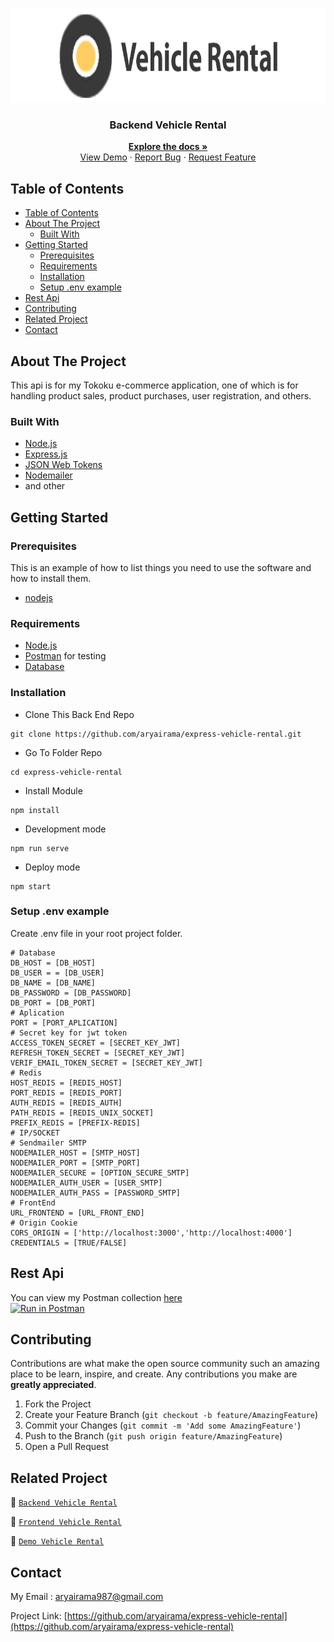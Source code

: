 <br />
<p align="center">
<div align="center">
  <img height="150" src="https://raw.githubusercontent.com/aryairama/next-vehicle-rental/main/screenshots/logo.png"/>
</div>
  <h3 align="center">Backend Vehicle Rental</h3>
  <p align="center">
    <a href="https://github.com/aryairama/express-vehicle-rental"><strong>Explore the docs »</strong></a>
    <br />
    <a href="https://bit.ly/vehicle_rental">View Demo</a>
    ·
    <a href="https://github.com/aryairama/express-vehicle-rental/issues">Report Bug</a>
    ·
    <a href="https://github.com/aryairama/express-vehicle-rental/issues">Request Feature</a>
  </p>
</p>



<!-- TABLE OF CONTENTS -->
## Table of Contents

- [Table of Contents](#table-of-contents)
- [About The Project](#about-the-project)
  - [Built With](#built-with)
- [Getting Started](#getting-started)
  - [Prerequisites](#prerequisites)
  - [Requirements](#requirements)
  - [Installation](#installation)
  - [Setup .env example](#setup-env-example)
- [Rest Api](#rest-api)
- [Contributing](#contributing)
- [Related Project](#related-project)
- [Contact](#contact)



<!-- ABOUT THE PROJECT -->
## About The Project

This api is for my Tokoku e-commerce application, one of which is for handling product sales, product purchases, user registration, and others.

### Built With

- [Node.js](https://nodejs.org/en/)
- [Express.js](https://expressjs.com/)
- [JSON Web Tokens](https://jwt.io/)
- [Nodemailer]('https://nodemailer.com/about/')
- and other

<!-- GETTING STARTED -->
## Getting Started

### Prerequisites

This is an example of how to list things you need to use the software and how to install them.

* [nodejs](https://nodejs.org/en/download/)

### Requirements
* [Node.js](https://nodejs.org/en/)
* [Postman](https://www.getpostman.com/) for testing
* [Database](database-example.sql)

### Installation

- Clone This Back End Repo
```
git clone https://github.com/aryairama/express-vehicle-rental.git
```
- Go To Folder Repo
```
cd express-vehicle-rental
```
- Install Module
```
npm install
```
- Development mode
```
npm run serve
```
- Deploy mode
```
npm start
```

### Setup .env example

Create .env file in your root project folder.

```env
# Database
DB_HOST = [DB_HOST]
DB_USER = = [DB_USER]
DB_NAME = [DB_NAME]
DB_PASSWORD = [DB_PASSWORD]
DB_PORT = [DB_PORT]
# Aplication
PORT = [PORT_APLICATION]
# Secret key for jwt token
ACCESS_TOKEN_SECRET = [SECRET_KEY_JWT]
REFRESH_TOKEN_SECRET = [SECRET_KEY_JWT]
VERIF_EMAIL_TOKEN_SECRET = [SECRET_KEY_JWT]
# Redis
HOST_REDIS = [REDIS_HOST]
PORT_REDIS = [REDIS_PORT]
AUTH_REDIS = [REDIS_AUTH]
PATH_REDIS = [REDIS_UNIX_SOCKET]
PREFIX_REDIS = [PREFIX-REDIS]
# IP/SOCKET
# Sendmailer SMTP
NODEMAILER_HOST = [SMTP_HOST]
NODEMAILER_PORT = [SMTP_PORT]
NODEMAILER_SECURE = [OPTION_SECURE_SMTP]
NODEMAILER_AUTH_USER = [USER_SMTP]
NODEMAILER_AUTH_PASS = [PASSWORD_SMTP]
# FrontEnd
URL_FRONTEND = [URL_FRONT_END]
# Origin Cookie
CORS_ORIGIN = ['http://localhost:3000','http://localhost:4000']
CREDENTIALS = [TRUE/FALSE]
```

## Rest Api

You can view my Postman collection [here](https://www.postman.com/workspace/Vehicle-Rental~cf8567ad-c910-46f9-80ee-58f2ac916966/collection/10655215-316adfc1-1426-45b9-8135-364ec91cf1ea)
</br>
[![Run in Postman](https://run.pstmn.io/button.svg)](https://app.getpostman.com/run-collection/10655215-316adfc1-1426-45b9-8135-364ec91cf1ea?action=collection%2Ffork&collection-url=entityId%3D10655215-316adfc1-1426-45b9-8135-364ec91cf1ea%26entityType%3Dcollection%26workspaceId%3Dcf8567ad-c910-46f9-80ee-58f2ac916966)

<!-- CONTRIBUTING -->
## Contributing

Contributions are what make the open source community such an amazing place to be learn, inspire, and create. Any contributions you make are **greatly appreciated**.

1. Fork the Project
2. Create your Feature Branch (`git checkout -b feature/AmazingFeature`)
3. Commit your Changes (`git commit -m 'Add some AmazingFeature'`)
4. Push to the Branch (`git push origin feature/AmazingFeature`)
5. Open a Pull Request



## Related Project
:rocket: [`Backend Vehicle Rental`](https://github.com/aryairama/express-vehicle-rental)

:rocket: [`Frontend Vehicle Rental`](https://github.com/aryairama/next-vehicle-rental)

:rocket: [`Demo Vehicle Rental`](https://bit.ly/vehicle_rental)

<!-- CONTACT -->
## Contact

My Email : aryairama987@gmail.com

Project Link: [https://github.com/aryairama/express-vehicle-rental](https://github.com/aryairama/express-vehicle-rental)





